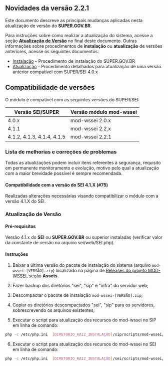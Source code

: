 ## Novidades da versão 2.2.1

Este documento descreve as principais mudanças aplicadas nesta atualização de versão do **SUPER.GOV.BR**.

Para instruções sobre como realizar a atualização do sistema, acesse a seção **[Atualização de Versão](#atualização-de-versão)** no final deste documento. Outras informações sobre procedimentos de **instalação** ou **atualização** de versões anteriores, acesse os seguintes documentos:

* [Instalação](../<VERSAO>/docs/INSTALACAO.md) - Procedimento de instalação do SUPER.GOV.BR
* [Atualização](../<VERSAO>/docs/ATUALIZACAO.md) - Procedimento detalhados para atualização de uma versão anterior compatível com SUPER/SEI 4.0.x

## Compatibilidade de versões

O módulo é compatível com as seguintes versões do SUPER/SEI:

| Versão SEI/SUPER             | Versão módulo mod-wssei |
| ---                          | ---                     |
| 4.0.x                        | mod-wssei 2.0.x         |
| 4.1.1                        | mod-wssei 2.2.x         |
| 4.1.2, 4.1.3, 4.1.4, 4.1.5   | mod-wssei 2.2.1          |

### Lista de melhorias e correções de problemas

Todas as atualizações podem incluir itens referentes à segurança, requisito em permanente monitoramento e evolução, motivo pelo qual a atualização com a maior brevidade possível é sempre recomendada.

#### Compatibilidade com a versão do SEI 4.1.X  (#75)

Realizadas alterações necessárias visando compatibilizar o módulo com a versão 4.1.X do SEI.

### Atualização de Versão

#### Pré-requisitos

Versão 4.1.x do **SEI** ou **SUPER.GOV.BR** ou superior instaladas (verificar valor da constante de versão no arquivo sei/web/SEI.php).

#### Instruções

1. Baixar a última versão do pacote de instalação do sistema (arquivo `mod-wssei-[VERSÃO].zip`) localizado na página de [Releases do projeto MOD-WSSEI](https://github.com/spbgovbr/mod-wssei/releases), seção **Assets**.

2. Fazer backup dos diretórios "sei", "sip" e "infra" do servidor web;

3. Descompactar o pacote de instalação `mod-wssei-[VERSÃO].zip`;

4. Copiar os diretórios descompactados "sei", "sip" para os servidores, sobrescrevendo os arquivos existentes;

5. Executar o script para atualização dos recursos do mod-wssei no SIP em linha de comando:

```bash
php -c /etc/php.ini  [DIRETORIO_RAIZ_INSTALAÇÃO]/sip/scripts/mod-wssei/sip_atualizar_versao_modulo_wssei.php
```

6. Executar o script para atualização dos recursos do mod-wssei no SEI em linha de comando:

```bash
php -c /etc/php.ini  [DIRETORIO_RAIZ_INSTALAÇÃO]/sei/scripts/mod-wssei/sei_atualizar_versao_modulo_wssei.php
```
